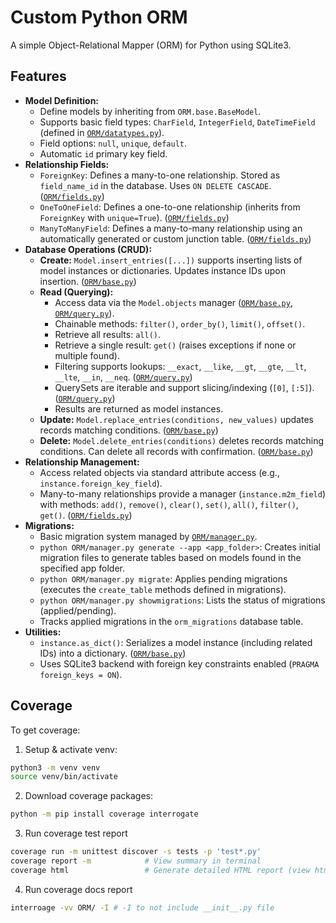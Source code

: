 # Custom Python ORM

A simple Object-Relational Mapper (ORM) for Python using SQLite3.

## Features

*   **Model Definition:**
    *   Define models by inheriting from `ORM.base.BaseModel`.
    *   Supports basic field types: `CharField`, `IntegerField`, `DateTimeField` (defined in [`ORM/datatypes.py`](/cs/home/yb33/Documents/NUZP/NUZP_Thesis/ORM/datatypes.py)).
    *   Field options: `null`, `unique`, `default`.
    *   Automatic `id` primary key field.
*   **Relationship Fields:**
    *   `ForeignKey`: Defines a many-to-one relationship. Stored as `field_name_id` in the database. Uses `ON DELETE CASCADE`. ([`ORM/fields.py`](/cs/home/yb33/Documents/NUZP/NUZP_Thesis/ORM/fields.py))
    *   `OneToOneField`: Defines a one-to-one relationship (inherits from `ForeignKey` with `unique=True`). ([`ORM/fields.py`](/cs/home/yb33/Documents/NUZP/NUZP_Thesis/ORM/fields.py))
    *   `ManyToManyField`: Defines a many-to-many relationship using an automatically generated or custom junction table. ([`ORM/fields.py`](/cs/home/yb33/Documents/NUZP/NUZP_Thesis/ORM/fields.py))
*   **Database Operations (CRUD):**
    *   **Create:** `Model.insert_entries([...])` supports inserting lists of model instances or dictionaries. Updates instance IDs upon insertion. ([`ORM/base.py`](/cs/home/yb33/Documents/NUZP/NUZP_Thesis/ORM/base.py))
    *   **Read (Querying):**
        *   Access data via the `Model.objects` manager ([`ORM/base.py`](/cs/home/yb33/Documents/NUZP/NUZP_Thesis/ORM/base.py), [`ORM/query.py`](/cs/home/yb33/Documents/NUZP/NUZP_Thesis/ORM/query.py)).
        *   Chainable methods: `filter()`, `order_by()`, `limit()`, `offset()`.
        *   Retrieve all results: `all()`.
        *   Retrieve a single result: `get()` (raises exceptions if none or multiple found).
        *   Filtering supports lookups: `__exact`, `__like`, `__gt`, `__gte`, `__lt`, `__lte`, `__in`, `__neq`. ([`ORM/query.py`](/cs/home/yb33/Documents/NUZP/NUZP_Thesis/ORM/query.py))
        *   QuerySets are iterable and support slicing/indexing (`[0]`, `[:5]`). ([`ORM/query.py`](/cs/home/yb33/Documents/NUZP/NUZP_Thesis/ORM/query.py))
        *   Results are returned as model instances.
    *   **Update:** `Model.replace_entries(conditions, new_values)` updates records matching conditions. ([`ORM/base.py`](/cs/home/yb33/Documents/NUZP/NUZP_Thesis/ORM/base.py))
    *   **Delete:** `Model.delete_entries(conditions)` deletes records matching conditions. Can delete all records with confirmation. ([`ORM/base.py`](/cs/home/yb33/Documents/NUZP/NUZP_Thesis/ORM/base.py))
*   **Relationship Management:**
    *   Access related objects via standard attribute access (e.g., `instance.foreign_key_field`).
    *   Many-to-many relationships provide a manager (`instance.m2m_field`) with methods: `add()`, `remove()`, `clear()`, `set()`, `all()`, `filter()`, `get()`. ([`ORM/fields.py`](/cs/home/yb33/Documents/NUZP/NUZP_Thesis/ORM/fields.py))
*   **Migrations:**
    *   Basic migration system managed by [`ORM/manager.py`](/cs/home/yb33/Documents/NUZP/NUZP_Thesis/ORM/manager.py).
    *   `python ORM/manager.py generate --app <app_folder>`: Creates initial migration files to generate tables based on models found in the specified app folder.
    *   `python ORM/manager.py migrate`: Applies pending migrations (executes the `create_table` methods defined in migrations).
    *   `python ORM/manager.py showmigrations`: Lists the status of migrations (applied/pending).
    *   Tracks applied migrations in the `orm_migrations` database table.
*   **Utilities:**
    *   `instance.as_dict()`: Serializes a model instance (including related IDs) into a dictionary. ([`ORM/base.py`](/cs/home/yb33/Documents/NUZP/NUZP_Thesis/ORM/base.py))
    *   Uses SQLite3 backend with foreign key constraints enabled (`PRAGMA foreign_keys = ON`).

## Coverage

To get coverage:

1. Setup & activate venv:
```bash
python3 -m venv venv
source venv/bin/activate
```

2. Download coverage packages:
```bash
python -m pip install coverage interrogate
```

3. Run coverage test report
```bash
coverage run -m unittest discover -s tests -p 'test*.py'
coverage report -m            # View summary in terminal
coverage html                 # Generate detailed HTML report (view htmlcov/index.html)
```

4. Run coverage docs report
```bash
interroage -vv ORM/ -I # -I to not include __init__.py file
```
